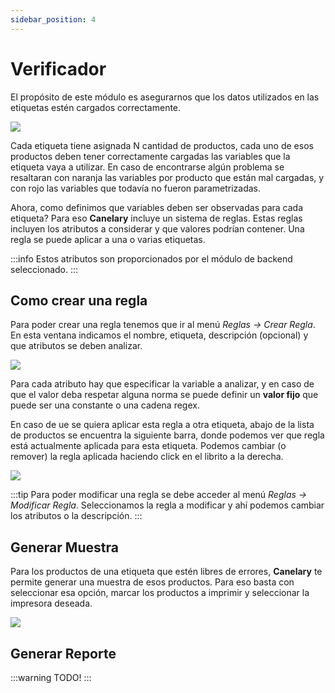 ```yaml
---
sidebar_position: 4
---
```


# Verificador

El propósito de este módulo es asegurarnos que los datos utilizados en las etiquetas estén cargados correctamente.

<div className="text--center">
    <img src="/img/verificador.png" />
</div>

Cada etiqueta tiene asignada N cantidad de productos, cada uno de esos productos deben tener correctamente cargadas las variables que la etiqueta vaya a utilizar. En caso de encontrarse algún problema se resaltaran con naranja las variables por producto que están mal cargadas, y con rojo las variables que todavía no fueron parametrizadas.

Ahora, como definimos que variables deben ser observadas para cada etiqueta? Para eso **Canelary** incluye un sistema de reglas. Estas reglas incluyen los atributos a considerar y que valores podrían contener. Una regla se puede aplicar a una o varias etiquetas.

:::info
Estos atributos son proporcionados por el módulo de backend seleccionado.
:::

## Como crear una regla

Para poder crear una regla tenemos que ir al menú _Reglas -> Crear Regla_.
En esta ventana indicamos el nombre, etiqueta, descripción (opcional) y que atributos se deben analizar.

<div className="text--center">
    <img src="/img/crear_regla.png" />
</div>

Para cada atributo hay que especificar la variable a analizar, y en caso de que el valor deba respetar alguna norma se puede definir un **valor fijo** que puede ser una constante o una cadena regex.

En caso de ue se quiera aplicar esta regla a otra etiqueta, abajo de la lista de productos se encuentra la siguiente barra, donde podemos ver que regla está actualmente aplicada para esta etiqueta. Podemos cambiar (o remover) la regla aplicada haciendo click en el librito a la derecha.

<div className="text--center">
    <img src="/img/cambiar_regla.png" />
</div>

:::tip
Para poder modificar una regla se debe acceder al menú _Reglas -> Modificar Regla_.
Seleccionamos la regla a modificar y ahí podemos cambiar los atributos o la descripción.
:::

## Generar Muestra

Para los productos de una etiqueta que estén libres de errores, **Canelary** te permite generar una muestra de esos productos.
Para eso basta con seleccionar esa opción, marcar los productos a imprimir y seleccionar la impresora deseada.

<div className="text--center">
    <img src="/img/muestra.png" />
</div>

## Generar Reporte

:::warning
TODO!
:::
